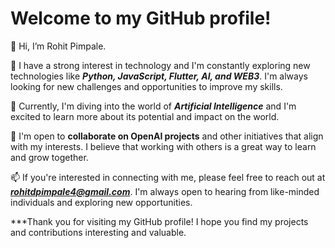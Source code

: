 # Welcome to my GitHub profile!

👋 Hi, I’m Rohit Pimpale.

👀 I have a strong interest in technology and I'm constantly exploring new technologies like ***Python, JavaScript, Flutter, AI, and WEB3***. I'm always looking for new challenges and opportunities to improve my skills.

🌱 Currently, I'm diving into the world of ***Artificial Intelligence*** and I'm excited to learn more about its potential and impact on the world.

💞️ I'm open to **collaborate on OpenAI projects** and other initiatives that align with my interests. I believe that working with others is a great way to learn and grow together.

📫 If you're interested in connecting with me, please feel free to reach out at ***rohitdpimpale4@gmail.com***. I'm always open to hearing from like-minded individuals and exploring new opportunities.

***Thank you for visiting my GitHub profile! I hope you find my projects and contributions interesting and valuable.


<!---
Titanpimpale/Titanpimpale is a ✨ special ✨ repository because its `README.md` (this file) appears on your GitHub profile.
You can click the Preview link to take a look at your changes.
--->
